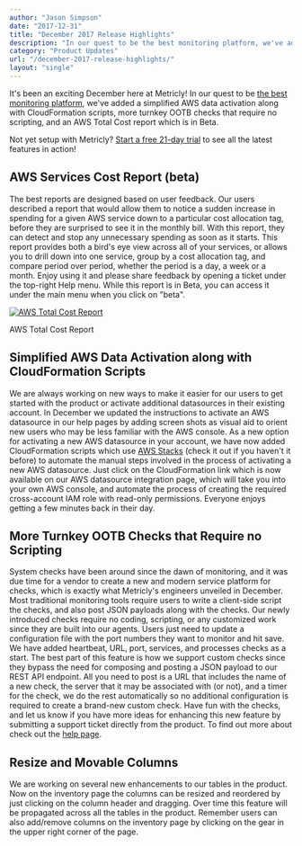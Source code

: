 ```yaml
---
author: "Jason Simpson"
date: "2017-12-31"
title: "December 2017 Release Highlights"
description: "In our quest to be the best monitoring platform, we've added total cost report, OOTB checks, and new column controls to the product this month."
category: "Product Updates"
url: "/december-2017-release-highlights/"
layout: "single"
---
```


It's been an exciting December here at Metricly! In our quest to be [the best monitoring platform](/product), we've added a simplified AWS data activation along with CloudFormation scripts, more turnkey OOTB checks that require no scripting, and an AWS Total Cost report which is in Beta.

 Not yet setup with Metricly? [Start a free 21-day trial](/signup) to see all the latest features in action!

AWS Services Cost Report (beta)
-------------------------------

The best reports are designed based on user feedback. Our users described a report that would allow them to notice a sudden increase in spending for a given AWS service down to a particular cost allocation tag, before they are surprised to see it in the monthly bill. With this report, they can detect and stop any unnecessary spending as soon as it starts. This report provides both a bird's eye view across all of your services, or allows you to drill down into one service, group by a cost allocation tag, and compare period over period, whether the period is a day, a week or a month. Enjoy using it and please share feedback by opening a ticket under the top-right Help menu. While this report is in Beta, you can access it under the main menu when you click on "beta".

[![AWS Total Cost Report](/wp-content/uploads/2018/02/TotalCost-1024x257.png)](/wp-content/uploads/2018/02/TotalCost.png)

AWS Total Cost Report

Simplified AWS Data Activation along with CloudFormation Scripts
----------------------------------------------------------------

We are always working on new ways to make it easier for our users to get started with the product or activate additional datasources in their existing account. In December we updated the instructions to activate an AWS datasource in our help pages by adding screen shots as visual aid to orient new users who may be less familiar with the AWS console. As a new option for activating a new AWS datasource in your account, we have now added CloudFormation scripts which use [AWS Stacks](https://docs.aws.amazon.com/AWSCloudFormation/latest/UserGuide/stacks.html) (check it out if you haven't it before) to automate the manual steps involved in the process of activating a new AWS datasource. Just click on the CloudFormation link which is now available on our AWS datasource integration page, which will take you into your own AWS console, and automate the process of creating the required cross-account IAM role with read-only permissions. Everyone enjoys getting a few minutes back in their day.

More Turnkey OOTB Checks that Require no Scripting
--------------------------------------------------

System checks have been around since the dawn of monitoring, and it was due time for a vendor to create a new and modern service platform for checks, which is exactly what Metricly's engineers unveiled in December. Most traditional monitoring tools require users to write a client-side script the checks, and also post JSON payloads along with the checks. Our newly introduced checks require no coding, scripting, or any customized work since they are built into our agents. Users just need to update a configuration file with the port numbers they want to monitor and hit save. We have added heartbeat, URL, port, services, and processes checks as a start. The best part of this feature is how we support custom checks since they bypass the need for composing and posting a JSON payload to our REST API endpoint. All you need to post is a URL that includes the name of a new check, the server that it may be associated with (or not), and a timer for the check, we do the rest automatically so no additional configuration is required to create a brand-new custom check. Have fun with the checks, and let us know if you have more ideas for enhancing this new feature by submitting a support ticket directly from the product. To find out more about check out the [help page](/support/events/checks).

Resize and Movable Columns
--------------------------

We are working on several new enhancements to our tables in the product. Now on the inventory page the columns can be resized and reordered by just clicking on the column header and dragging. Over time this feature will be propagated across all the tables in the product. Remember users can also add/remove columns on the inventory page by clicking on the gear in the upper right corner of the page.
